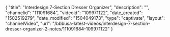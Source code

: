 {
    "title": "Interdesign 7-Section Dresser Organizer",
    "description": "",
    "channelid": "111091684",
    "videoid": "109971122",
    "date_created": "1502519279",
    "date_modified": "1504049173",
    "type": "captivate",
    "layout": "channelVideo",
    "url": "\/bbbusa-latest-videos\/interdesign-7-section-dresser-organizer-2-notes\/111091684-109971122"
}